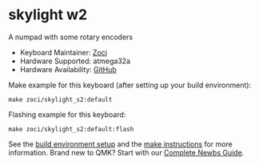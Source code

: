 # skylight w2

A numpad with some rotary encoders

* Keyboard Maintainer: [Zoci](https://github.com/drakumus)
* Hardware Supported: atmega32a
* Hardware Availability: [GitHub](https://github.com/drakumus)

Make example for this keyboard (after setting up your build environment):

    make zoci/skylight_s2:default

Flashing example for this keyboard:

    make zoci/skylight_s2:default:flash

See the [build environment setup](https://docs.qmk.fm/#/getting_started_build_tools) and the [make instructions](https://docs.qmk.fm/#/getting_started_make_guide) for more information. Brand new to QMK? Start with our [Complete Newbs Guide](https://docs.qmk.fm/#/newbs).
